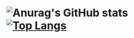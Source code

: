 ![Anurag's GitHub stats](https://github-readme-stats.vercel.app/api?username=fxeP1&show_icons=true)\
[![Top Langs](https://github-readme-stats.vercel.app/api/top-langs/?username=fxeP1&layout=compact)](https://github.com/anuraghazra/github-readme-stats)
======
